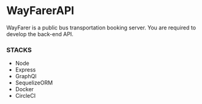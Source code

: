 # WayFarerAPI
WayFarer is a public bus transportation booking server. You are required to develop the back-end API.


### STACKS

- Node
- Express
- GraphQl
- SequelizeORM
- Docker
- CircleCI
